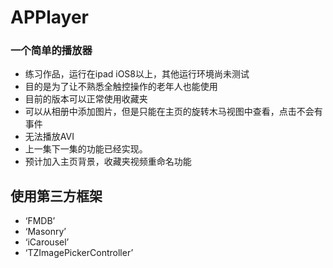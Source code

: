 # APPlayer
### 一个简单的播放器
+ 练习作品，运行在ipad iOS8以上，其他运行环境尚未测试
+ 目的是为了让不熟悉全触控操作的老年人也能使用
+ 目前的版本可以正常使用收藏夹
+ 可以从相册中添加图片，但是只能在主页的旋转木马视图中查看，点击不会有事件
+ 无法播放AVI
+ 上一集下一集的功能已经实现。
+ 预计加入主页背景，收藏夹视频重命名功能
## 使用第三方框架
+ ‘FMDB’
+ ‘Masonry’
+ ‘iCarousel’
+ ‘TZImagePickerController’

